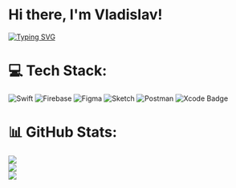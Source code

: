 # Hi there, I'm Vladislav!
[![Typing SVG](https://readme-typing-svg.herokuapp.com?font=Montserrat&weight=700&size=23&pause=3000&color=F75555&width=900&lines=I+am+a+developer+of+mobile+software+in+the+Swift+programming+language)](https://git.io/typing-svg)
# 💻 Tech Stack:
![Swift](https://img.shields.io/badge/swift-F54A2A?style=for-the-badge&logo=swift&logoColor=white)
![Firebase](https://img.shields.io/badge/firebase-%23039BE5.svg?style=for-the-badge&logo=firebase)
![Figma](https://img.shields.io/badge/figma-%23F24E1E.svg?style=for-the-badge&logo=figma&logoColor=white)
![Sketch](https://img.shields.io/badge/Sketch-FFB387?style=for-the-badge&logo=sketch&logoColor=black)
![Postman](https://img.shields.io/badge/Postman-FF6C37?style=for-the-badge&logo=postman&logoColor=white)
![Xcode Badge](https://img.shields.io/badge/Xcode-147EFB?logo=xcode&logoColor=fff&style=for-the-badge)
# 📊 GitHub Stats:
![](https://github-readme-stats.vercel.app/api?username=wladuardo&theme=dark&hide_border=false&include_all_commits=false&count_private=false)<br/>
![](https://github-readme-streak-stats.herokuapp.com/?user=wladuardo&theme=dark&hide_border=false)<br/>
![](https://github-readme-stats.vercel.app/api/top-langs/?username=wladuardo&theme=dark&hide_border=false&include_all_commits=false&count_private=false&layout=compact)

